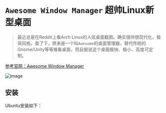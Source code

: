 # `Awesome Window Manager` 超帅Linux新型桌面

> 最近总是在Reddit上看Arch Linux的人炫桌面截图。确实很帅很现代化，极简风格。查了下，原来是一个叫`Awesome`的桌面管理器，替代传统的Gnome/Unity等等难看桌面，而且据说这个桌面极快、极小、高度可定制。

[参考官网：Awesome Window Manager](https://awesomewm.org/)

![image](https://user-images.githubusercontent.com/14041622/46248521-dda5f680-c44c-11e8-9fb9-db16bec6d794.png)

## 安装

Ubuntu安装如下：
```
```
